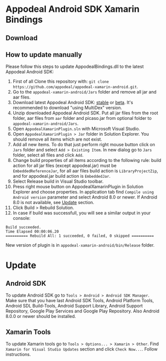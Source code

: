 # Appodeal Android SDK Xamarin Bindings

## Download



## How to update manually

Please follow this steps to update AppodealBindings.dll to the latest Appodeal Android SDK:

1. First of all Clone this repository with: `git clone https://github.com/appodeal/appodeal-xamarin-android.git`.
2. Go to the `appodeal-xamarin-android/Jars` folder and remove all jar and aar files.
3. Download latest Appodeal Android SDK: [stable](https://www.appodeal.com/sdk/documentation?framework=1&full=1&platform=1) or [beta](https://www.appodeal.com/sdk/android_beta). It's recommended to download "using MultiDex" version.
4. Unzip downloaded Appodeal Android SDK. Put all jar files from the root folder, aar files from `aar` folder and picaso.jar from optional folder to `appodeal-xamarin-android/Jars`.
5. Open `AppodealXamarinPlugin.sln` with Microsoft Visual Studio.
6. Open `AppodealXamarinPlugin > Jar` folder in Solution Explorer. You should remove all items which are not exist.
7. Add all new items. To do that just perform right mouse button click on `Jars` folder and select `Add > Existing Item`. In new dialog go to `Jars` folder, select all files and click `Add`.
8. Change build properties of all items according to the following rule: build action for all jar files (except appodeal.jar) must be `EmbeddedReferenceJar`, for all aar files build action is `LibraryProjectZip`, and for appodeal.jar build action is `EmbeddedJar`.
9. Select Release build in Visual Studio toolbar.
10. Press right mouse button on AppodealXamarinPlugin in Solution Explorer and choose properties. In application tab find `Compile using Android version` parameter and select Android 8.0 or newer. If Android 8.0 is not available, see [Update](#Update) section.
10. Click Build > Rebuild Solution.
11. In case if build was successfull, you will see a similar output in your console:
```
Build succeeded.
Time Elapsed 00:00:06.20
========== Rebuild All: 1 succeeded, 0 failed, 0 skipped ==========
```

New version of plugin is in `appodeal-xamarin-android/bin/Release` folder.

# Update
## Android SDK
To update Android SDK go to `Tools > Android > Android SDK Manager`.
Make sure that you have last Android SDK Tools, Android Platform Tools, Android SDL Build-Tools, Android Support Library, Android Support Repository, Google Play Services and Google Play Repository. Also Android 8.0.0 or newer should be installed.

## Xamarin Tools
To update Xamarin tools go to `Tools > Options... > Xamarin > Other`. Find `Xamarin for Visual Studio Updates` section and click `Check Now...`. Follow instructions.